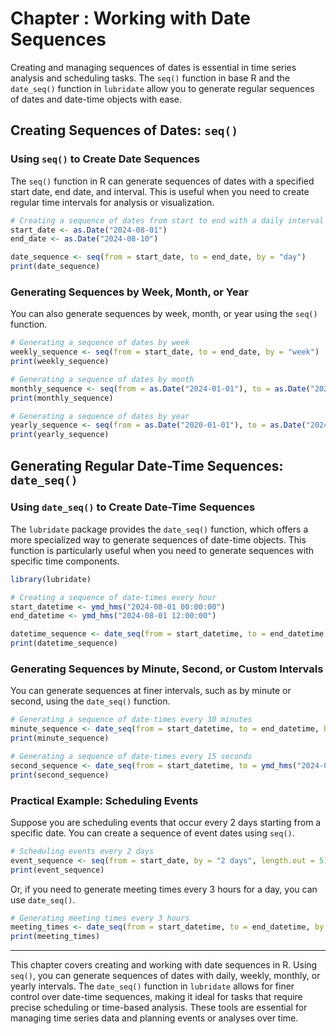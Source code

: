 # Chapter : Working with Date Sequences

Creating and managing sequences of dates is essential in time series analysis and scheduling tasks. The `seq()` function in base R and the `date_seq()` function in `lubridate` allow you to generate regular sequences of dates and date-time objects with ease.

## Creating Sequences of Dates: `seq()`

### Using `seq()` to Create Date Sequences

The `seq()` function in R can generate sequences of dates with a specified start date, end date, and interval. This is useful when you need to create regular time intervals for analysis or visualization.

```r
# Creating a sequence of dates from start to end with a daily interval
start_date <- as.Date("2024-08-01")
end_date <- as.Date("2024-08-10")

date_sequence <- seq(from = start_date, to = end_date, by = "day")
print(date_sequence)
```

### Generating Sequences by Week, Month, or Year

You can also generate sequences by week, month, or year using the `seq()` function.

```r
# Generating a sequence of dates by week
weekly_sequence <- seq(from = start_date, to = end_date, by = "week")
print(weekly_sequence)

# Generating a sequence of dates by month
monthly_sequence <- seq(from = as.Date("2024-01-01"), to = as.Date("2024-12-01"), by = "month")
print(monthly_sequence)

# Generating a sequence of dates by year
yearly_sequence <- seq(from = as.Date("2020-01-01"), to = as.Date("2024-01-01"), by = "year")
print(yearly_sequence)
```

## Generating Regular Date-Time Sequences: `date_seq()`

### Using `date_seq()` to Create Date-Time Sequences

The `lubridate` package provides the `date_seq()` function, which offers a more specialized way to generate sequences of date-time objects. This function is particularly useful when you need to generate sequences with specific time components.

```r
library(lubridate)

# Creating a sequence of date-times every hour
start_datetime <- ymd_hms("2024-08-01 00:00:00")
end_datetime <- ymd_hms("2024-08-01 12:00:00")

datetime_sequence <- date_seq(from = start_datetime, to = end_datetime, by = "hour")
print(datetime_sequence)
```

### Generating Sequences by Minute, Second, or Custom Intervals

You can generate sequences at finer intervals, such as by minute or second, using the `date_seq()` function.

```r
# Generating a sequence of date-times every 30 minutes
minute_sequence <- date_seq(from = start_datetime, to = end_datetime, by = "30 mins")
print(minute_sequence)

# Generating a sequence of date-times every 15 seconds
second_sequence <- date_seq(from = start_datetime, to = ymd_hms("2024-08-01 00:05:00"), by = "15 secs")
print(second_sequence)
```

### Practical Example: Scheduling Events

Suppose you are scheduling events that occur every 2 days starting from a specific date. You can create a sequence of event dates using `seq()`.

```r
# Scheduling events every 2 days
event_sequence <- seq(from = start_date, by = "2 days", length.out = 5)
print(event_sequence)
```

Or, if you need to generate meeting times every 3 hours for a day, you can use `date_seq()`.

```r
# Generating meeting times every 3 hours
meeting_times <- date_seq(from = start_datetime, to = end_datetime, by = "3 hours")
print(meeting_times)
```

---

This chapter covers creating and working with date sequences in R. Using `seq()`, you can generate sequences of dates with daily, weekly, monthly, or yearly intervals. The `date_seq()` function in `lubridate` allows for finer control over date-time sequences, making it ideal for tasks that require precise scheduling or time-based analysis. These tools are essential for managing time series data and planning events or analyses over time.
